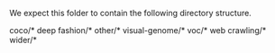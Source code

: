 We expect this folder to contain the following directory structure.

coco/*
deep fashion/*
other/*
visual-genome/*
voc/*
web crawling/*
wider/*
